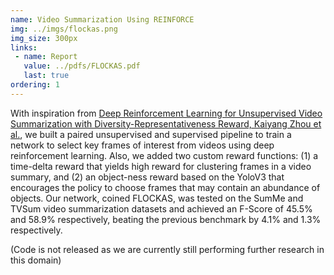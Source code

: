 ```yaml
---
name: Video Summarization Using REINFORCE
img: ../imgs/flockas.png
img_size: 300px
links:
 - name: Report
   value: ../pdfs/FLOCKAS.pdf
   last: true
ordering: 1
---
```

With inspiration from [Deep Reinforcement Learning for Unsupervised Video Summarization with Diversity-Representativeness Reward, Kaiyang Zhou et al.](https://arxiv.org/abs/1801.00054), we built a paired unsupervised and supervised pipeline to train a network to select key frames of interest from videos using deep reinforcement learning. Also, we added two custom reward functions:  (1) a time-delta reward that yields high reward for clustering frames in a video summary, and (2) an object-ness reward based on the YoloV3 that encourages the policy to choose frames that may contain an abundance of objects. Our network, coined FLOCKAS, was tested on the SumMe and TVSum video summarization datasets and achieved an F-Score of 45.5% and 58.9% respectively, beating the 
previous benchmark by 4.1% and 1.3% respectively.    

(Code is not released as we are currently still performing further research in this domain)